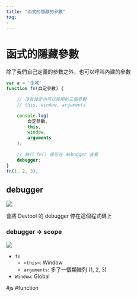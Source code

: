 ```yaml
---
title: "函式的隱藏的參數"
tag: 
- 
---
```

# 函式的隱藏參數

除了我們自己定義的參數之外，也可以呼叫內建的參數
````js
var a = '全域'
function fn(自定參數) {

	// 沒有設定也可以使用的三個參數
	// this, window, arguments

	console.log(
		自定參數, 
		this, 
		window, 
		arguments
	);
	
	// 執行 fn() 後可在 debugger 查看
	debugger;		
}
fn(1, 2, 3);
````

## debugger
![](https://i.imgur.com/CFQ80mm.png)

會將 Devtool 的 debugger 停在這個程式碼上

### debugger -> scope 
![](https://i.imgur.com/gHZ236C.png)

- `fn`
  - `<this>`: Window
  - `arguments`: 多了一個類陣列 (1, 2, 3)
- `Window`: Global

#js #function 